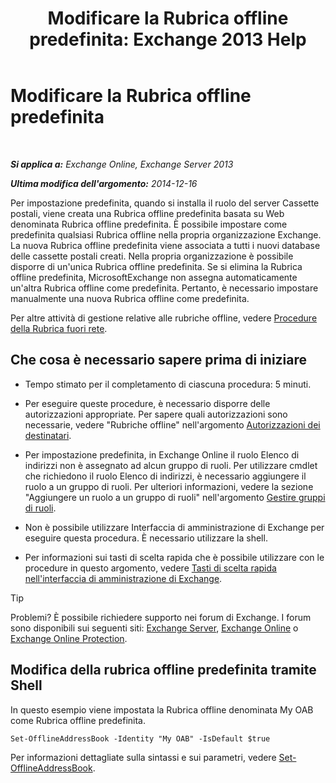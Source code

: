 ﻿---
title: 'Modificare la Rubrica offline predefinita: Exchange 2013 Help'
TOCTitle: Modificare la Rubrica offline predefinita
ms:assetid: 61abf78e-2543-4431-acc8-839e3c7a4548
ms:mtpsurl: https://technet.microsoft.com/it-it/library/Aa998569(v=EXCHG.150)
ms:contentKeyID: 50480747
ms.date: 05/22/2018
mtps_version: v=EXCHG.150
ms.translationtype: MT
---

# Modificare la Rubrica offline predefinita

 

_**Si applica a:** Exchange Online, Exchange Server 2013_

_**Ultima modifica dell'argomento:** 2014-12-16_

Per impostazione predefinita, quando si installa il ruolo del server Cassette postali, viene creata una Rubrica offline predefinita basata su Web denominata Rubrica offline predefinita. È possibile impostare come predefinita qualsiasi Rubrica offline nella propria organizzazione Exchange. La nuova Rubrica offline predefinita viene associata a tutti i nuovi database delle cassette postali creati. Nella propria organizzazione è possibile disporre di un'unica Rubrica offline predefinita. Se si elimina la Rubrica offline predefinita, MicrosoftExchange non assegna automaticamente un'altra Rubrica offline come predefinita. Pertanto, è necessario impostare manualmente una nuova Rubrica offline come predefinita.

Per altre attività di gestione relative alle rubriche offline, vedere [Procedure della Rubrica fuori rete](offline-address-book-procedures-exchange-2013-help.md).

## Che cosa è necessario sapere prima di iniziare

  - Tempo stimato per il completamento di ciascuna procedura: 5 minuti.

  - Per eseguire queste procedure, è necessario disporre delle autorizzazioni appropriate. Per sapere quali autorizzazioni sono necessarie, vedere "Rubriche offline" nell'argomento [Autorizzazioni dei destinatari](recipients-permissions-exchange-2013-help.md).

  - Per impostazione predefinita, in Exchange Online il ruolo Elenco di indirizzi non è assegnato ad alcun gruppo di ruoli. Per utilizzare cmdlet che richiedono il ruolo Elenco di indirizzi, è necessario aggiungere il ruolo a un gruppo di ruoli. Per ulteriori informazioni, vedere la sezione "Aggiungere un ruolo a un gruppo di ruoli" nell'argomento [Gestire gruppi di ruoli](manage-role-groups-exchange-2013-help.md).

  - Non è possibile utilizzare Interfaccia di amministrazione di Exchange per eseguire questa procedura. È necessario utilizzare la shell.

  - Per informazioni sui tasti di scelta rapida che è possibile utilizzare con le procedure in questo argomento, vedere [Tasti di scelta rapida nell'interfaccia di amministrazione di Exchange](keyboard-shortcuts-in-the-exchange-admin-center-exchange-online-protection-help.md).


> [!TIP]
> Problemi? È possibile richiedere supporto nei forum di Exchange. I forum sono disponibili sui seguenti siti: <A href="https://go.microsoft.com/fwlink/p/?linkid=60612">Exchange Server</A>, <A href="https://go.microsoft.com/fwlink/p/?linkid=267542">Exchange Online</A> o <A href="https://go.microsoft.com/fwlink/p/?linkid=285351">Exchange Online Protection</A>.



## Modifica della rubrica offline predefinita tramite Shell

In questo esempio viene impostata la Rubrica offline denominata My OAB come Rubrica offline predefinita.

    Set-OfflineAddressBook -Identity "My OAB" -IsDefault $true

Per informazioni dettagliate sulla sintassi e sui parametri, vedere [Set-OfflineAddressBook](https://technet.microsoft.com/it-it/library/aa996330\(v=exchg.150\)).

